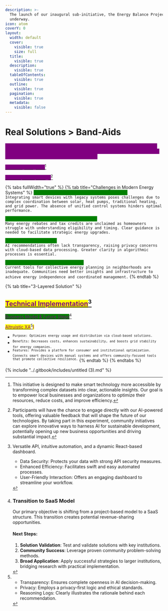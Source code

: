 ```yaml
---
description: >-
  The launch of our inaugural sub-initiative, the Energy Balance Project, is now
  underway.
icon: atom
coverY: 0
layout:
  width: default
  cover:
    visible: true
    size: full
  title:
    visible: true
  description:
    visible: true
  tableOfContents:
    visible: true
  outline:
    visible: true
  pagination:
    visible: true
  metadata:
    visible: false
---
```


# Real Solutions > Band-Aids

<mark style="color:purple;background-color:purple;">**We are excited to announce the launch of an experimental phase where our platform integrates advanced AI with cutting-edge energy solutions, specifically targeting smaller communities.**</mark>&#x20;

[<mark style="color:purple;background-color:purple;">**What is your goal?**</mark>](#user-content-fn-1)[^1]

[<mark style="color:purple;background-color:purple;">**Who is participating?**</mark>](#user-content-fn-2)[^2]

{% tabs fullWidth="true" %}
{% tab title="Challenges in Modern Energy Systems" %}
<mark style="color:green;background-color:green;">**`Volatile Energy Costs & Fragmented Systems`**</mark>\
`Integrating smart devices with legacy systems poses challenges due to complex coordination between solar, heat pumps, traditional heating, and grid power. The absence of unified control systems hinders optimal performance.`

<mark style="color:green;background-color:green;">**`Complex, Underutilized Incentive Programs`**</mark>\
`Many energy rebates and tax credits are unclaimed as homeowners struggle with understanding eligibility and timing. Clear guidance is needed to facilitate strategic energy upgrades.`

<mark style="color:green;background-color:green;">**`AI Tools as Black Boxes`**</mark>\
`AI recommendations often lack transparency, raising privacy concerns with cloud-based data processing. Greater clarity in algorithmic processes is essential.`

<mark style="color:green;background-color:green;">**`Limited Community Energy Resilience`**</mark>\
`Current tools for collective energy planning in neighborhoods are inadequate. Communities need better insights and infrastructure to achieve energy independence and coordinated management.`
{% endtab %}

{% tab title="3-Layered Solution" %}
## [<mark style="color:purple;">Technical Implementation</mark>](#user-content-fn-3)[^3]

[<mark style="color:purple;background-color:green;">Business Model & Future Steps</mark>](#user-content-fn-4)[^4]

[<mark style="color:purple;">Altruistic XA</mark>](#user-content-fn-5)[^5]<mark style="color:purple;">I</mark>

* <sup>`Purpose: Optimizes energy usage and distribution via cloud-based solutions.`</sup>
* <sup>`Benefits: Decreases costs, enhances sustainability, and boosts grid stability for energy companies.`</sup>
* <sup>`Features: Provides a platform for consumer and institutional optimization. Connects smart devices with manual systems and offers community-focused tools that promote collective resilience.`</sup>
{% endtab %}
{% endtabs %}

{% include "../.gitbook/includes/untitled (3).md" %}



[^1]: This initiative is designed to make smart technology more accessible by transforming complex datasets into clear, actionable insights. Our goal is to empower local businesses and organizations to optimize their resources, reduce costs, and improve efficiency.

[^2]: Participants will have the chance to engage directly with our AI-powered tools, offering valuable feedback that will shape the future of our technologies. By taking part in this experiment, community initiatives can explore innovative ways to harness AI for sustainable development, potentially opening up new business opportunities and driving substantial impact.

[^3]: Versatile API, intuitive automation, and a dynamic React-based dashboard.

    * Data Security: Protects your data with strong API security measures.
    * Enhanced Efficiency: Facilitates swift and easy automated processes.
    * User-Friendly Interaction: Offers an engaging dashboard to streamline your workflow.

[^4]: ### Transition to SaaS Model

    Our primary objective is shifting from a project-based model to a SaaS structure. This transition creates potential revenue-sharing opportunities.

    #### Next Steps:

    1. **Solution Validation**: Test and validate solutions with key institutions.
    2. **Community Success**: Leverage proven community problem-solving methods.
    3. **Broad Application**: Apply successful strategies to larger institutions, bridging research with practical implementation.

[^5]: * Transparency: Ensures complete openness in AI decision-making.

    - Privacy: Employs a privacy-first logic and ethical standards.

    * Reasoning Logs: Clearly illustrates the rationale behind each recommendation.
